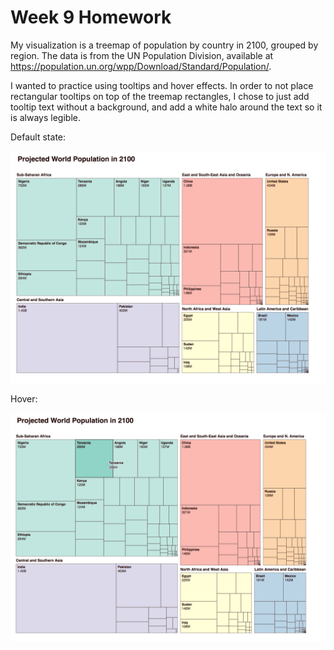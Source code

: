 # Week 9 Homework

My visualization is a treemap of population by country in 2100, grouped by region. The data is from the UN Population Division, available at https://population.un.org/wpp/Download/Standard/Population/.

I wanted to practice using tooltips and hover effects. In order to not place rectangular tooltips on top of the treemap rectangles, I chose to just add tooltip text without a background, and add a white halo around the text so it is always legible.

Default state:

![screenshot of treemap default state, showing population of countries in 2100](https://github.com/wmerrow/Will-ProgVisFA20/blob/master/WK9-projects/default.png)

Hover:

![screenshot of hover interaction](https://github.com/wmerrow/Will-ProgVisFA20/blob/master/WK9-projects/hover.png)
